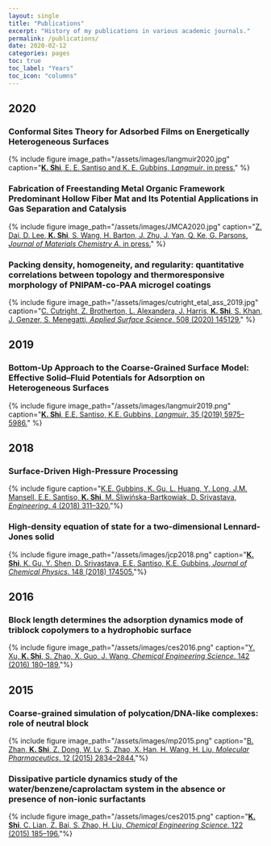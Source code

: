 ```yaml
---
layout: single
title: "Publications"
excerpt: "History of my publications in various academic journals."
permalink: /publications/
date: 2020-02-12
categories: pages
toc: true
toc_label: "Years"
toc_icon: "columns"
---
```

## 2020
### Conformal Sites Theory for Adsorbed Films on Energetically Heterogeneous Surfaces
{% include figure image_path="/assets/images/langmuir2020.jpg" caption="[**K. Shi**, E. E. Santiso and K. E. Gubbins, *Langmuir*. in press.](https://pubs.acs.org/doi/abs/10.1021/acs.langmuir.9b03633)" %}

### Fabrication of Freestanding Metal Organic Framework Predominant Hollow Fiber Mat and Its Potential Applications in Gas Separation and Catalysis
{% include figure image_path="/assets/images/JMCA2020.jpg" caption="[Z. Dai, D. Lee, **K. Shi**, S. Wang, H. Barton, J. Zhu, J. Yan, Q. Ke, G. Parsons, *Journal of Materials Chemistry A*. in press.](https://pubs.rsc.org/en/content/articlehtml/2020/ta/c9ta11701f)" %}

### Packing density, homogeneity, and regularity: quantitative correlations between topology and thermoresponsive morphology of PNIPAM-co-PAA microgel coatings
{% include figure image_path="/assets/images/cutright_etal_ass_2019.jpg" caption="[C. Cutright, Z. Brotherton, L. Alexandera, J. Harris, **K. Shi**, S. Khan, J. Genzer, S. Menegatti, *Applied Surface Science*. 508 (2020) 145129.](https://www.sciencedirect.com/science/article/abs/pii/S0169433219339467)" %}

## 2019
### Bottom-Up Approach to the Coarse-Grained Surface Model: Effective Solid–Fluid Potentials for Adsorption on Heterogeneous Surfaces
{% include figure image_path="/assets/images/langmuir2019.png" caption="[**K. Shi**, E.E. Santiso, K.E. Gubbins, *Langmuir*. 35 (2019) 5975–5986.](https://pubs.acs.org/doi/10.1021/acs.langmuir.9b00440)" %}

## 2018
### Surface-Driven High-Pressure Processing
{% include figure caption="[K.E. Gubbins, K. Gu, L. Huang, Y. Long, J.M. Mansell, E.E. Santiso, **K. Shi**, M. Śliwińska-Bartkowiak, D. Srivastava, *Engineering*. 4 (2018) 311–320.](https://www.sciencedirect.com/science/article/pii/S2095809917308354)"%}

### High-density equation of state for a two-dimensional Lennard-Jones solid
{% include figure image_path="/assets/images/jcp2018.png" caption="[**K. Shi**, K. Gu, Y. Shen, D. Srivastava, E.E. Santiso, K.E. Gubbins, *Journal of Chemical Physics*. 148 (2018) 174505.](https://aip.scitation.org/doi/abs/10.1063/1.5029488)"%}

## 2016
### Block length determines the adsorption dynamics mode of triblock copolymers to a hydrophobic surface
{% include figure image_path="/assets/images/ces2016.png" caption="[Y. Xu, **K. Shi**, S. Zhao, X. Guo, J. Wang, *Chemical Engineering Science*. 142 (2016) 180–189.](https://www.sciencedirect.com/science/article/pii/S0009250915007708)"%}

## 2015
### Coarse-grained simulation of polycation/DNA-like complexes: role of neutral block
{% include figure image_path="/assets/images/mp2015.png" caption="[B. Zhan, **K. Shi**, Z. Dong, W. Lv, S. Zhao, X. Han, H. Wang, H. Liu, *Molecular Pharmaceutics*. 12 (2015) 2834–2844.](https://pubs.acs.org/doi/abs/10.1021/mp500861c)"%}

### Dissipative particle dynamics study of the water/benzene/caprolactam system in the absence or presence of non-ionic surfactants
{% include figure image_path="/assets/images/ces2015.png" caption="[**K. Shi**, C. Lian, Z. Bai, S. Zhao, H. Liu, *Chemical Engineering Science*. 122 (2015) 185–196.](https://www.sciencedirect.com/science/article/pii/S000925091400534X)"%}
